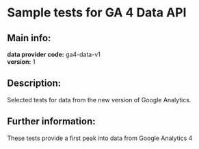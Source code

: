 # Sample tests for GA 4 Data API  
## Main info:  
**data provider code:** ga4-data-v1  
**version:** 1  
## Description:  
Selected tests for data from the new version of Google Analytics.  
## Further information:  
These tests provide a first peak into data from Google Analytics 4
